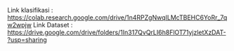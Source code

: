 Link klasifikasi : https://colab.research.google.com/drive/1n4RPZgNwqILMcTBEHC6YoRr_7qw2wpjw
Link Dataset :  https://drive.google.com/drive/folders/1In317QvQrLI6h8FlOT71yjzletXzDAT-?usp=sharing
